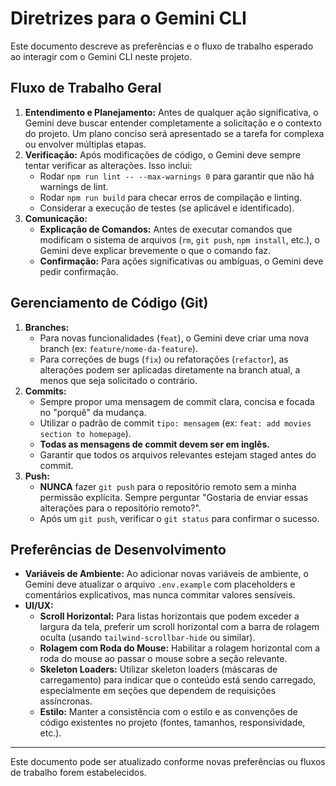 # Diretrizes para o Gemini CLI

Este documento descreve as preferências e o fluxo de trabalho esperado ao interagir com o Gemini CLI neste projeto.

## Fluxo de Trabalho Geral

1.  **Entendimento e Planejamento:** Antes de qualquer ação significativa, o Gemini deve buscar entender completamente a solicitação e o contexto do projeto. Um plano conciso será apresentado se a tarefa for complexa ou envolver múltiplas etapas.
2.  **Verificação:** Após modificações de código, o Gemini deve sempre tentar verificar as alterações. Isso inclui:
    *   Rodar `npm run lint -- --max-warnings 0` para garantir que não há warnings de lint.
    *   Rodar `npm run build` para checar erros de compilação e linting.
    *   Considerar a execução de testes (se aplicável e identificado).
3.  **Comunicação:**
    *   **Explicação de Comandos:** Antes de executar comandos que modificam o sistema de arquivos (`rm`, `git push`, `npm install`, etc.), o Gemini deve explicar brevemente o que o comando faz.
    *   **Confirmação:** Para ações significativas ou ambíguas, o Gemini deve pedir confirmação.

## Gerenciamento de Código (Git)

1.  **Branches:**
    *   Para novas funcionalidades (`feat`), o Gemini deve criar uma nova branch (ex: `feature/nome-da-feature`).
    *   Para correções de bugs (`fix`) ou refatorações (`refactor`), as alterações podem ser aplicadas diretamente na branch atual, a menos que seja solicitado o contrário.
2.  **Commits:**
    *   Sempre propor uma mensagem de commit clara, concisa e focada no "porquê" da mudança.
    *   Utilizar o padrão de commit `tipo: mensagem` (ex: `feat: add movies section to homepage`).
    *   **Todas as mensagens de commit devem ser em inglês.**
    *   Garantir que todos os arquivos relevantes estejam staged antes do commit.
3.  **Push:**
    *   **NUNCA** fazer `git push` para o repositório remoto sem a minha permissão explícita. Sempre perguntar "Gostaria de enviar essas alterações para o repositório remoto?".
    *   Após um `git push`, verificar o `git status` para confirmar o sucesso.

## Preferências de Desenvolvimento

*   **Variáveis de Ambiente:** Ao adicionar novas variáveis de ambiente, o Gemini deve atualizar o arquivo `.env.example` com placeholders e comentários explicativos, mas nunca commitar valores sensíveis.
*   **UI/UX:**
    *   **Scroll Horizontal:** Para listas horizontais que podem exceder a largura da tela, preferir um scroll horizontal com a barra de rolagem oculta (usando `tailwind-scrollbar-hide` ou similar).
    *   **Rolagem com Roda do Mouse:** Habilitar a rolagem horizontal com a roda do mouse ao passar o mouse sobre a seção relevante.
    *   **Skeleton Loaders:** Utilizar skeleton loaders (máscaras de carregamento) para indicar que o conteúdo está sendo carregado, especialmente em seções que dependem de requisições assíncronas.
    *   **Estilo:** Manter a consistência com o estilo e as convenções de código existentes no projeto (fontes, tamanhos, responsividade, etc.).

---

Este documento pode ser atualizado conforme novas preferências ou fluxos de trabalho forem estabelecidos.
